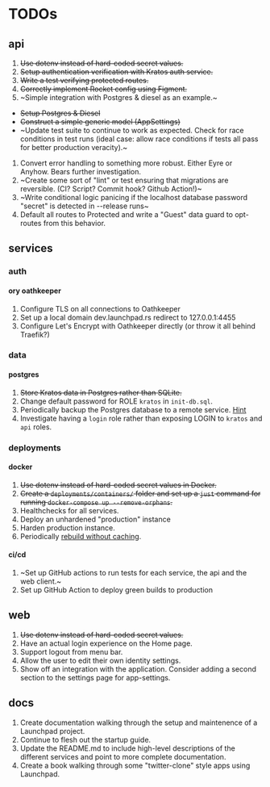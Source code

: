 # TODOs

## api
1. ~~Use dotenv instead of hard-coded secret values.~~
1. ~~Setup authentication verification with Kratos auth service.~~
1. ~~Write a test verifying protected routes.~~
1. ~~Correctly implement Rocket config using Figment.~~
1. ~Simple integration with Postgres & diesel as an example.~
  - ~~Setup Postgres & Diesel~~
  - ~~Construct a simple generic model (AppSettings)~~
  - ~Update test suite to continue to work as expected. Check for race conditions in test runs (ideal case: allow race conditions if tests all pass for better production veracity).~
1. Convert error handling to something more robust. Either Eyre or Anyhow. Bears further investigation.
1. ~Create some sort of "lint" or test ensuring that migrations are reversible. (CI? Script? Commit hook? Github Action!)~
1. ~Write conditional logic panicing if the localhost database password "secret" is detected in --release runs~
1. Default all routes to Protected and write a "Guest" data guard to opt-routes from this behavior.

## services

### auth
#### ory oathkeeper
1. Configure TLS on all connections to Oathkeeper
1. Set up a local domain dev.launchpad.rs redirect to 127.0.0.1:4455
1. Configure Let's Encrypt with Oathkeeper directly (or throw it all behind Traefik?)

### data
#### postgres
1. ~~Store Kratos data in Postgres rather than SQLite.~~
1. Change default password for ROLE `kratos` in `init-db.sql`.
1. Periodically backup the Postgres database to a remote service. [Hint](https://davejansen.com/how-to-set-up-and-use-postgres-using-docker/)
1. Investigate having a `login` role rather than exposing LOGIN to `kratos` and `api` roles.

### deployments
#### docker
1. ~~Use dotenv instead of hard-coded secret values in Docker.~~
1. ~~Create a `deployments/containers/` folder and set up a `just` command for running `docker-compose up --remove-orphans`.~~
1. Healthchecks for all services.
1. Deploy an unhardened "production" instance
1. Harden production instance.
1. Periodically [rebuild without caching](https://pythonspeed.com/articles/docker-cache-insecure-images/).

#### ci/cd
1. ~Set up GitHub actions to run tests for each service, the api and the web client.~
1. Set up GitHub Action to deploy green builds to production

## web
1. ~~Use dotenv instead of hard-coded secret values.~~
1. Have an actual login experience on the Home page.
1. Support logout from menu bar.
1. Allow the user to edit their own identity settings.
1. Show off an integration with the application. Consider adding a second section to the settings page for app-settings.

## docs
1. Create documentation walking through the setup and maintenence of a Launchpad project.
1. Continue to flesh out the startup guide.
1. Update the README.md to include high-level descriptions of the different services and point to more complete documentation.
1. Create a book walking through some "twitter-clone" style apps using Launchpad.
